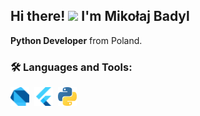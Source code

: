 ## Hi there! <img src="https://media.giphy.com/media/hvRJCLFzcasrR4ia7z/giphy.gif" width="20px"/> I'm Mikołaj Badyl
**Python Developer** from Poland.

### :hammer_and_wrench: Languages and Tools:
<div>
  <img src="https://raw.githubusercontent.com/hawier-dev/hawier-dev/main/assets/dart.svg" title="Dart" alt="Dart" width="30" height="30"/>&nbsp;
  <img src="https://raw.githubusercontent.com/hawier-dev/hawier-dev/main/assets/flutter.svg" title="Flutter" alt="Flutter" width="30" height="30"/>&nbsp;
  <img src="https://raw.githubusercontent.com/hawier-dev/hawier-dev/main/assets/python.svg" title="python" alt="python" width="30" height="30"/>&nbsp;
</div>
